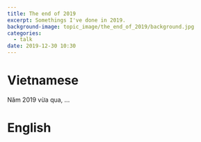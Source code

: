 ```yaml
---
title: The end of 2019
excerpt: Somethings I've done in 2019.
background-image: topic_image/the_end_of_2019/background.jpg
categories:
  - talk
date: 2019-12-30 10:30
---
```


# Vietnamese

Năm 2019 vừa qua, ...

# English